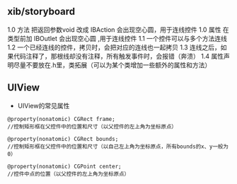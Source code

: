 ## xib/storyboard
1.0 方法 把返回参数void 改成 IBAction 会出现空心圆，用于连线控件
1.0 属性 在类型前加 IBOutlet 会出现空心圆 ,用于连线控件
1.1 一个控件可以与多个方法连线
1.2 一个已经连线的控件，拷贝时，会把对应的连线也一起拷贝
1.3 连线之后，如果代码注释了，那根线却没有注释，所有触发事件时，会报错（奔溃）
1.4 属性声明尽量不要放在.h里，类拓展（可以为某个类增加一些额外的属性和方法）

## UIView
- UIView的常见属性

```objc
@property(nonatomic) CGRect frame;
//控制矩形框在父控件中的位置和尺寸（以父控件的左上角为坐标原点）

@property(nonatomic) CGRect bounds;
//控制矩形框在父控件中的位置和尺寸（以自己左上角为坐标原点，所有bounds的x、y一般为0）

@property(nonatomic) CGPoint center;
//控件中点的位置（以父控件的左上角为坐标原点）
```